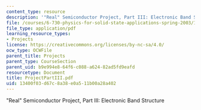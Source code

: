 ```yaml
---
content_type: resource
description: '"Real" Semiconductor Project, Part III: Electronic Band Structure'
file: /courses/6-730-physics-for-solid-state-applications-spring-2003/13400f03d67c8a38e0a511b00a28a402_ProjectPartIII.pdf
file_type: application/pdf
learning_resource_types:
- Projects
license: https://creativecommons.org/licenses/by-nc-sa/4.0/
ocw_type: OCWFile
parent_title: Projects
parent_type: CourseSection
parent_uid: b9e994e8-64f6-c088-a624-82ad5fd9eafd
resourcetype: Document
title: ProjectPartIII.pdf
uid: 13400f03-d67c-8a38-e0a5-11b00a28a402
---
```

"Real" Semiconductor Project, Part III: Electronic Band Structure